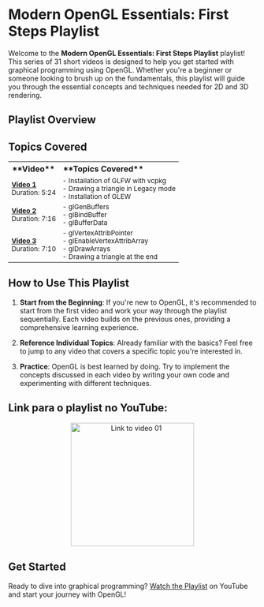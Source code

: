# Modern OpenGL Essentials: First Steps Playlist

Welcome to the **Modern OpenGL Essentials: First Steps Playlist** playlist! This series of 31 short videos is designed to help you get started with graphical programming using OpenGL. Whether you're a beginner or someone looking to brush up on the fundamentals, this playlist will guide you through the essential concepts and techniques needed for 2D and 3D rendering.

## Playlist Overview

## Topics Covered

<table>
  <tr>
    <th style="text-align:left;">**Video**</th>
    <th style="text-align:left;">**Topics Covered**</th>
  </tr>
  <tr>
    <td style="font-size: smaller;">
      <strong><a href="https://youtu.be/MqIg2InJTKM?si=Qn4CiumsTw8yk-SN">Video 1</a></strong><br>
      Duration: 5:24
    </td>
    <td style="font-size: smaller;">
      - Installation of GLFW with vcpkg<br>
      - Drawing a triangle in Legacy mode<br>
      - Installation of GLEW
    </td>
  </tr>
  <tr>
    <td style="font-size: smaller;">
      <strong><a href="https://youtu.be/-dK5QUrJX4E?si=feVAqpEvTSmxZDRY">Video 2</a></strong><br>
      Duration: 7:16
    </td>
    <td style="font-size: smaller;">
      - glGenBuffers<br>
      - glBindBuffer<br>
      - glBufferData
    </td>
  </tr>
  <tr>
    <td style="font-size: smaller;">
      <strong><a href="https://youtu.be/P3PTqWFTvbU?si=dAM8Ain8dMaZ0Uso">Video 3</a></strong><br>
      Duration: 7:10
    </td>
    <td style="font-size: smaller;">
      - glVertexAttribPointer<br>
      - glEnableVertexAttribArray<br>
      - glDrawArrays<br>
      - Drawing a triangle at the end
    </td>
  </tr>
</table>


## How to Use This Playlist

1. **Start from the Beginning**: If you're new to OpenGL, it's recommended to start from the first video and work your way through the playlist sequentially. Each video builds on the previous ones, providing a comprehensive learning experience.
   
2. **Reference Individual Topics**: Already familiar with the basics? Feel free to jump to any video that covers a specific topic you're interested in.

3. **Practice**: OpenGL is best learned by doing. Try to implement the concepts discussed in each video by writing your own code and experimenting with different techniques.

## Link para o playlist no YouTube:
<div style="text-align: center;">
    <a href="https://youtube.com/playlist?list=PLVRDPs83ZhmfQGjLmOr6-m8VcPxjg_Jv0">
        <img src="https://img.youtube.com/vi/MqIg2InJTKM/default.jpg" alt="Link to video 01" width="250" />
    </a>
</div>

## Get Started

Ready to dive into graphical programming? [Watch the Playlist](https://www.youtube.com/playlist?list=PLVRDPs83ZhmfQGjLmOr6-m8VcPxjg_Jv0) on YouTube and start your journey with OpenGL!
